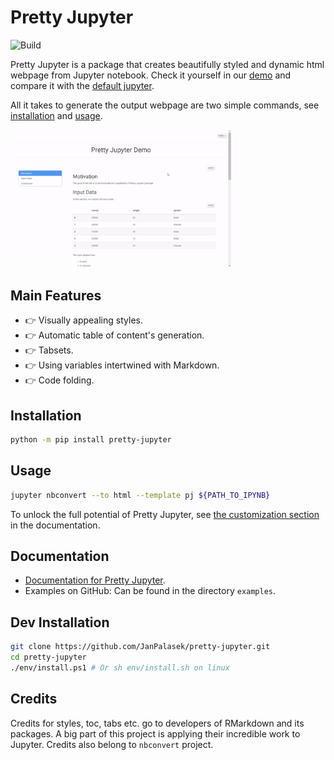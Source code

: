# Pretty Jupyter
![Build](https://github.com/JanPalasek/pretty-jupyter/actions/workflows/ci.yml/badge.svg)

Pretty Jupyter is a package that creates beautifully styled and dynamic html webpage from Jupyter notebook. Check it yourself in our [demo](http://janpalasek.com/pretty-jupyter-example.html) and compare it with the [default jupyter](http://janpalasek.com/classic-jupyter-example.html).

All it takes to generate the output webpage are two simple commands, see [installation](https://github.com/JanPalasek/pretty-jupyter#installation) and [usage](https://github.com/JanPalasek/pretty-jupyter#usage).

<img src="docs/demo.gif" alt="demo preview" width=70% />

## Main Features

- :point_right: Visually appealing styles.
- :point_right: Automatic table of content's generation.
- :point_right: Tabsets.
- :point_right: Using variables intertwined with Markdown.
- :point_right: Code folding.

## Installation

```sh
python -m pip install pretty-jupyter
```

## Usage

```sh
jupyter nbconvert --to html --template pj ${PATH_TO_IPYNB}
```

To unlock the full potential of Pretty Jupyter, see [the customization section](https://github.com/JanPalasek/pretty-jupyter/wiki/2.-Customization) in the documentation.

## Documentation

- [Documentation for Pretty Jupyter](https://github.com/JanPalasek/pretty-jupyter/wiki).
- Examples on GitHub: Can be found in the directory `examples`.

## Dev Installation
```sh
git clone https://github.com/JanPalasek/pretty-jupyter.git
cd pretty-jupyter
./env/install.ps1 # Or sh env/install.sh on linux
```

## Credits

Credits for styles, toc, tabs etc. go to developers of RMarkdown and its packages. A big part of this project is applying their incredible work to Jupyter. Credits also belong to `nbconvert` project.

